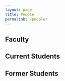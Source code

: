 ```yaml
---
layout: page
title: People
permalink: /people/
---
```


## Faculty

## Current Students

## Former Students

